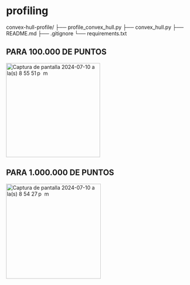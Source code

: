# profiling

convex-hull-profile/
├── profile_convex_hull.py
├── convex_hull.py
├── README.md
├── .gitignore
└── requirements.txt


## PARA 100.000 DE PUNTOS

<img width="256" alt="Captura de pantalla 2024-07-10 a la(s) 8 55 51 p  m" src="https://github.com/jonyyy1/profiling/assets/103339596/258c49b9-ffdf-4c29-b1c7-2d1629ca4e51">


## PARA 1.000.000 DE PUNTOS

<img width="258" alt="Captura de pantalla 2024-07-10 a la(s) 8 54 27 p  m" src="https://github.com/jonyyy1/profiling/assets/103339596/f4b25499-211d-4deb-acad-75021cb90e67">


